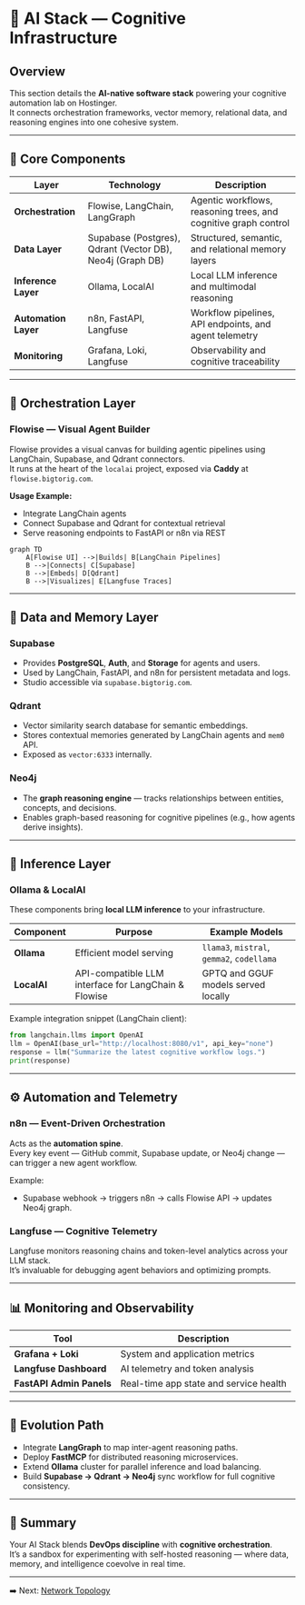 # 🧠 AI Stack — Cognitive Infrastructure

## Overview

This section details the **AI-native software stack** powering your cognitive automation lab on Hostinger.  
It connects orchestration frameworks, vector memory, relational data, and reasoning engines into one cohesive system.

---

## 🧩 Core Components

| Layer | Technology | Description |
|--------|-------------|-------------|
| **Orchestration** | Flowise, LangChain, LangGraph | Agentic workflows, reasoning trees, and cognitive graph control |
| **Data Layer** | Supabase (Postgres), Qdrant (Vector DB), Neo4j (Graph DB) | Structured, semantic, and relational memory layers |
| **Inference Layer** | Ollama, LocalAI | Local LLM inference and multimodal reasoning |
| **Automation Layer** | n8n, FastAPI, Langfuse | Workflow pipelines, API endpoints, and agent telemetry |
| **Monitoring** | Grafana, Loki, Langfuse | Observability and cognitive traceability |

---

## 🧠 Orchestration Layer

### Flowise — Visual Agent Builder
Flowise provides a visual canvas for building agentic pipelines using LangChain, Supabase, and Qdrant connectors.  
It runs at the heart of the `localai` project, exposed via **Caddy** at `flowise.bigtorig.com`.

**Usage Example:**
- Integrate LangChain agents
- Connect Supabase and Qdrant for contextual retrieval
- Serve reasoning endpoints to FastAPI or n8n via REST

```mermaid
graph TD
    A[Flowise UI] -->|Builds| B[LangChain Pipelines]
    B -->|Connects| C[Supabase]
    B -->|Embeds| D[Qdrant]
    B -->|Visualizes| E[Langfuse Traces]
```

---

## 🧮 Data and Memory Layer

### Supabase
- Provides **PostgreSQL**, **Auth**, and **Storage** for agents and users.
- Used by LangChain, FastAPI, and n8n for persistent metadata and logs.
- Studio accessible via `supabase.bigtorig.com`.

### Qdrant
- Vector similarity search database for semantic embeddings.  
- Stores contextual memories generated by LangChain agents and `mem0` API.
- Exposed as `vector:6333` internally.

### Neo4j
- The **graph reasoning engine** — tracks relationships between entities, concepts, and decisions.  
- Enables graph-based reasoning for cognitive pipelines (e.g., how agents derive insights).

---

## 🤖 Inference Layer

### Ollama & LocalAI
These components bring **local LLM inference** to your infrastructure.

| Component | Purpose | Example Models |
|------------|----------|----------------|
| **Ollama** | Efficient model serving | `llama3`, `mistral`, `gemma2`, `codellama` |
| **LocalAI** | API-compatible LLM interface for LangChain & Flowise | GPTQ and GGUF models served locally |

Example integration snippet (LangChain client):
```python
from langchain.llms import OpenAI
llm = OpenAI(base_url="http://localhost:8080/v1", api_key="none")
response = llm("Summarize the latest cognitive workflow logs.")
print(response)
```

---

## ⚙️ Automation and Telemetry

### n8n — Event-Driven Orchestration
Acts as the **automation spine**.  
Every key event — GitHub commit, Supabase update, or Neo4j change — can trigger a new agent workflow.

Example:
- Supabase webhook → triggers n8n → calls Flowise API → updates Neo4j graph.

### Langfuse — Cognitive Telemetry
Langfuse monitors reasoning chains and token-level analytics across your LLM stack.  
It’s invaluable for debugging agent behaviors and optimizing prompts.

---

## 📊 Monitoring and Observability

| Tool | Description |
|------|--------------|
| **Grafana + Loki** | System and application metrics |
| **Langfuse Dashboard** | AI telemetry and token analysis |
| **FastAPI Admin Panels** | Real-time app state and service health |

---

## 🔮 Evolution Path

- Integrate **LangGraph** to map inter-agent reasoning paths.
- Deploy **FastMCP** for distributed reasoning microservices.
- Extend **Ollama** cluster for parallel inference and load balancing.
- Build **Supabase → Qdrant → Neo4j** sync workflow for full cognitive consistency.

---

## 🚀 Summary

Your AI Stack blends **DevOps discipline** with **cognitive orchestration**.  
It’s a sandbox for experimenting with self-hosted reasoning — where data, memory, and intelligence coevolve in real time.

---

➡️ Next: [Network Topology](./06_network_topology.md)

